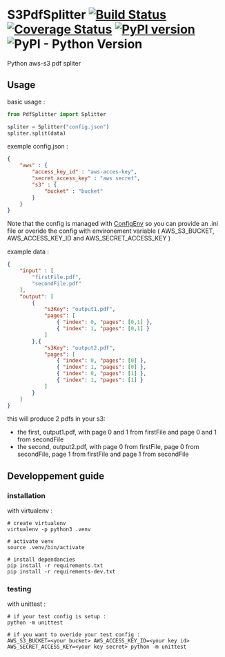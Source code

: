# S3PdfSplitter [![Build Status](https://travis-ci.org/Nydareld/S3PdfSplitter.svg?branch=master)](https://travis-ci.org/Nydareld/S3PdfSplitter) [![Coverage Status](https://coveralls.io/repos/github/Nydareld/S3PdfSplitter/badge.svg)](https://coveralls.io/github/Nydareld/S3PdfSplitter) [![PyPI version](https://badge.fury.io/py/S3PdfSplitter.svg)](https://badge.fury.io/py/S3PdfSplitter) ![PyPI - Python Version](https://img.shields.io/pypi/pyversions/S3PdfSplitter.svg)

Python aws-s3 pdf spliter

## Usage

basic usage :

```python
from PdfSplitter import Splitter

spliter = Splitter("config.json")
spliter.split(data)
```

exemple config.json :
```json
{
    "aws" : {
        "access_key_id" : "aws-acces-key",
        "secret_access_key" : "aws secret",
        "s3" : {
            "bucket" : "bucket"
        }
    }
}
```
Note that the config is managed with [ConfigEnv](https://pypi.org/project/ConfigEnv/) so you can provide an .ini file or overide the config with environement variable ( AWS_S3_BUCKET, AWS_ACCESS_KEY_ID and AWS_SECRET_ACCESS_KEY )

example data :
```json
{
    "input" : [
        "firstFile.pdf",
        "secondFile.pdf"
    ],
    "output": [
        {
            "s3Key": "output1.pdf",
            "pages": [
                { "index": 0, "pages": [0,1] },
                { "index": 1, "pages": [0,1] }
            ]
        },{
            "s3Key": "output2.pdf",
            "pages": [
                { "index": 0, "pages": [0] },
                { "index": 1, "pages": [0] },
                { "index": 0, "pages": [1] },
                { "index": 1, "pages": [1] }
            ]
        }
    ]
}
```

this will produce 2 pdfs in your s3:
 - the first, output1.pdf, with page 0 and 1 from firstFile and page 0 and 1 from secondFile
 - the second, output2.pdf, with page 0 from firstFile, page 0 from secondFile, page 1 from firstFile and page 1 from secondFile


## Developpement guide

### installation

with virtualenv :

    # create virtualenv
    virtualenv -p python3 .venv

    # activate venv
    source .venv/bin/activate

    # install dependancies
    pip install -r requirements.txt
    pip install -r requirements-dev.txt

### testing

with unittest :

    # if your test config is setup :
    python -m unittest

    # if you want to overide your test config :
    AWS_S3_BUCKET=<your bucket> AWS_ACCESS_KEY_ID=<your key id> AWS_SECRET_ACCESS_KEY=<your key secret> python -m unittest
